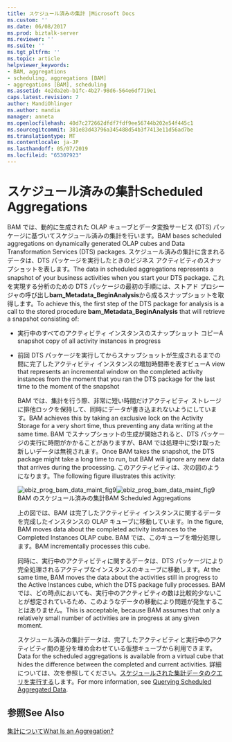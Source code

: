 ```yaml
---
title: スケジュール済みの集計 |Microsoft Docs
ms.custom: ''
ms.date: 06/08/2017
ms.prod: biztalk-server
ms.reviewer: ''
ms.suite: ''
ms.tgt_pltfrm: ''
ms.topic: article
helpviewer_keywords:
- BAM, aggregations
- scheduling, aggregations [BAM]
- aggregations [BAM], scheduling
ms.assetid: 4e2da2eb-b1fc-4b27-98d6-564e6df719e1
caps.latest.revision: 7
author: MandiOhlinger
ms.author: mandia
manager: anneta
ms.openlocfilehash: 40d7c272662dfdf7fdf9ee56744b202e54f445c1
ms.sourcegitcommit: 381e83d43796a345488d54b3f7413e11d56ad7be
ms.translationtype: MT
ms.contentlocale: ja-JP
ms.lasthandoff: 05/07/2019
ms.locfileid: "65307923"
---
```

# <a name="scheduled-aggregations"></a><span data-ttu-id="7309c-102">スケジュール済みの集計</span><span class="sxs-lookup"><span data-stu-id="7309c-102">Scheduled Aggregations</span></span>
<span data-ttu-id="7309c-103">BAM では、動的に生成された OLAP キューブとデータ変換サービス (DTS) パッケージに基づいてスケジュール済みの集計を行います。</span><span class="sxs-lookup"><span data-stu-id="7309c-103">BAM bases scheduled aggregations on dynamically generated OLAP cubes and Data Transformation Services (DTS) packages.</span></span> <span data-ttu-id="7309c-104">スケジュール済みの集計に含まれるデータは、DTS パッケージを実行したときのビジネス アクティビティのスナップショットを表します。</span><span class="sxs-lookup"><span data-stu-id="7309c-104">The data in scheduled aggregations represents a snapshot of your business activities when you start your DTS package.</span></span> <span data-ttu-id="7309c-105">これを実現する分析のための DTS パッケージの最初の手順には、ストアド プロシージャの呼び出し**bam_Metadata_BeginAnalysis**から成るスナップショットを取得します。</span><span class="sxs-lookup"><span data-stu-id="7309c-105">To achieve this, the first step of the DTS package for analysis is a call to the stored procedure **bam_Metadata_BeginAnalysis** that will retrieve a snapshot consisting of:</span></span>  
  
- <span data-ttu-id="7309c-106">実行中のすべてのアクティビティ インスタンスのスナップショット コピー</span><span class="sxs-lookup"><span data-stu-id="7309c-106">A snapshot copy of all activity instances in progress</span></span>  
  
- <span data-ttu-id="7309c-107">前回 DTS パッケージを実行してからスナップショットが生成されるまでの間に完了したアクティビティ インスタンスの増加時間帯を表すビュー</span><span class="sxs-lookup"><span data-stu-id="7309c-107">A view that represents an incremental window on the completed activity instances from the moment that you ran the DTS package for the last time to the moment of the snapshot</span></span>  
  
  <span data-ttu-id="7309c-108">BAM では、集計を行う際、非常に短い時間だけアクティビティ ストレージに排他ロックを保持して、同時にデータが書き込まれないようにしています。</span><span class="sxs-lookup"><span data-stu-id="7309c-108">BAM achieves this by taking an exclusive lock on the Activity Storage for a very short time, thus preventing any data writing at the same time.</span></span> <span data-ttu-id="7309c-109">BAM でスナップショットの生成が開始されると、DTS パッケージの実行に時間がかかることがありますが、BAM では処理中に受け取った新しいデータは無視されます。</span><span class="sxs-lookup"><span data-stu-id="7309c-109">Once BAM takes the snapshot, the DTS package might take a long time to run, but BAM will ignore any new data that arrives during the processing.</span></span> <span data-ttu-id="7309c-110">このアクティビティは、次の図のようになります。</span><span class="sxs-lookup"><span data-stu-id="7309c-110">The following figure illustrates this activity:</span></span>  
  
  <span data-ttu-id="7309c-111">![](../core/media/ebiz-prog-bam-data-maint-fig9.gif "ebiz_prog_bam_data_maint_fig9")</span><span class="sxs-lookup"><span data-stu-id="7309c-111">![](../core/media/ebiz-prog-bam-data-maint-fig9.gif "ebiz_prog_bam_data_maint_fig9")</span></span>  
  <span data-ttu-id="7309c-112">BAM のスケジュール済みの集計</span><span class="sxs-lookup"><span data-stu-id="7309c-112">BAM Scheduled Aggregations</span></span>  
  
  <span data-ttu-id="7309c-113">上の図では、BAM は完了したアクティビティ インスタンスに関するデータを完成したインスタンスの OLAP キューブに移動しています。</span><span class="sxs-lookup"><span data-stu-id="7309c-113">In the figure, BAM moves data about the completed activity instances to the Completed Instances OLAP cube.</span></span> <span data-ttu-id="7309c-114">BAM では、このキューブを増分処理します。</span><span class="sxs-lookup"><span data-stu-id="7309c-114">BAM incrementally processes this cube.</span></span>  
  
  <span data-ttu-id="7309c-115">同時に、実行中のアクティビティに関するデータは、DTS パッケージにより完全処理されるアクティブなインスタンスのキューブに移動します。</span><span class="sxs-lookup"><span data-stu-id="7309c-115">At the same time, BAM moves the data about the activities still in progress to the Active Instances cube, which the DTS package fully processes.</span></span> <span data-ttu-id="7309c-116">BAM では、どの時点においても、実行中のアクティビティの数は比較的少ないことが想定されているため、このようなデータの移動により問題が発生することはありません。</span><span class="sxs-lookup"><span data-stu-id="7309c-116">This is acceptable, because BAM assumes that only a relatively small number of activities are in progress at any given moment.</span></span>  
  
  <span data-ttu-id="7309c-117">スケジュール済みの集計データは、完了したアクティビティと実行中のアクティビティ間の差分を埋め合わせている仮想キューブから利用できます。</span><span class="sxs-lookup"><span data-stu-id="7309c-117">Data for the scheduled aggregations is available from a virtual cube that hides the difference between the completed and current activities.</span></span> <span data-ttu-id="7309c-118">詳細については、次を参照してください。[スケジュールされた集計データのクエリを実行する](../core/querying-scheduled-aggregated-data.md)します。</span><span class="sxs-lookup"><span data-stu-id="7309c-118">For more information, see [Querying Scheduled Aggregated Data](../core/querying-scheduled-aggregated-data.md).</span></span>  
  
## <a name="see-also"></a><span data-ttu-id="7309c-119">参照</span><span class="sxs-lookup"><span data-stu-id="7309c-119">See Also</span></span>  
 [<span data-ttu-id="7309c-120">集計について</span><span class="sxs-lookup"><span data-stu-id="7309c-120">What Is an Aggregation?</span></span>](../core/what-is-an-aggregation.md)